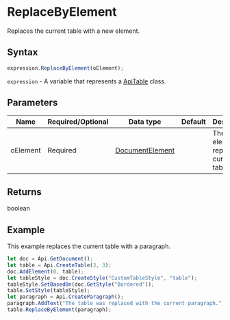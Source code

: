 # ReplaceByElement

Replaces the current table with a new element.

## Syntax

```javascript
expression.ReplaceByElement(oElement);
```

`expression` - A variable that represents a [ApiTable](../ApiTable.md) class.

## Parameters

| **Name** | **Required/Optional** | **Data type** | **Default** | **Description** |
| ------------- | ------------- | ------------- | ------------- | ------------- |
| oElement | Required | [DocumentElement](../../Enumeration/DocumentElement.md) |  | The element to replace the current table with. |

## Returns

boolean

## Example

This example replaces the current table with a paragraph.

```javascript editor-docx
let doc = Api.GetDocument();
let table = Api.CreateTable(3, 3);
doc.AddElement(0, table);
let tableStyle = doc.CreateStyle("CustomTableStyle", "table");
tableStyle.SetBasedOn(doc.GetStyle("Bordered"));
table.SetStyle(tableStyle);
let paragraph = Api.CreateParagraph();
paragraph.AddText("The table was replaced with the current paragraph.");
table.ReplaceByElement(paragraph);
```
